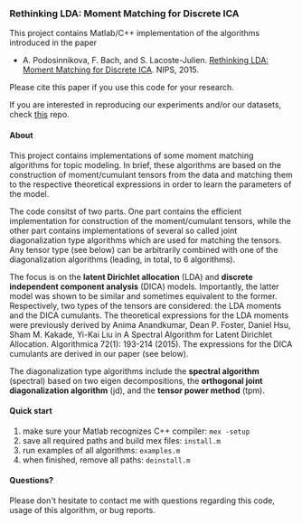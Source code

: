 ### Rethinking LDA: Moment Matching for Discrete ICA

This project contains Matlab/C++ implementation of the algorithms introduced in the paper
* A. Podosinnikova, F. Bach, and S. Lacoste-Julien. [Rethinking LDA: Moment Matching for Discrete ICA](http://arxiv.org/abs/1507.01784). NIPS, 2015.

Please cite this paper if you use this code for your research.

If you are interested in reproducing our experiments and/or our datasets, check [this](https://github.com/anastasia-podosinnikova/dica) repo.


#### About
This project contains implementations of some moment matching algorithms for topic modeling. 
In brief, these algorithms are based on the construction of moment/cumulant tensors from the data
and matching them to the respective theoretical expressions in order to learn the parameters of the model.

The code consitst of two parts. One part contains the efficient implementation for construction of the moment/cumulant tensors, 
while the other part contains implementations of several so called joint diagonalization type algorithms which are used for matching the tensors. 
Any tensor type (see below) can be arbitrarily combined with one of the diagonalization algorithms (leading, in total, to 6 algorithms).

The focus is on the **latent Dirichlet allocation** (LDA) and **discrete independent component analysis** (DICA) models. 
Importantly, the latter model was shown to be similar and sometimes equivalent to the former.
Respectively, two types of the tensors are considered: the LDA moments and the DICA cumulants. 
The theoretical expressions for the LDA moments were previously derived by Anima Anandkumar, Dean P. Foster, Daniel Hsu, Sham M. Kakade, Yi-Kai Liu 
in A Spectral Algorithm for Latent Dirichlet Allocation. Algorithmica 72(1): 193-214 (2015). 
The expressions for the DICA cumulants are derived in our paper (see below).

The diagonalization type algorithms include the **spectral algorithm** (spectral) based on two eigen decompositions, 
the **orthogonal joint diagonalization algorithm** (jd), and the **tensor power method** (tpm).



#### Quick start

1. make sure your Matlab recognizes C++ compiler: ```mex -setup```
2. save all required paths and build mex files: ```install.m```
3. run examples of all algorithms:  ```examples.m```
7. when finished, remove all paths: ```deinstall.m```


#### Questions?
Please don't hesitate to contact me with questions regarding this code, usage of this algorithm, or bug reports.
